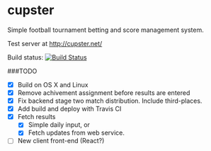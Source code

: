cupster
=======

Simple football tournament betting and score management system. 

Test server at http://cupster.net/

Build status: [![Build Status](https://travis-ci.org/lmno/cupster.svg?branch=master)](https://travis-ci.org/lmno/cupster)

###TODO
- [x] Build on OS X and Linux
- [x] Remove achivement assignment before results are entered
- [x] Fix backend stage two match distribution. Include third-places.
- [x] Add build and deploy with Travis CI
- [x] Fetch results 
    - [x] Simple daily input, or
    - [x] Fetch updates from web service.  
- [ ] New client front-end (React?)
